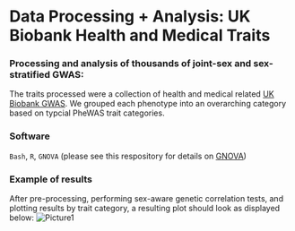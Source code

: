 # Data Processing + Analysis: UK Biobank Health and Medical Traits

### Processing and analysis of thousands of joint-sex and sex-stratified GWAS:
The traits processed were a collection of health and medical related [UK Biobank GWAS](https://docs.google.com/spreadsheets/d/1kvPoupSzsSFBNSztMzl04xMoSC3Kcx3CrjVf4yBmESU/edit?usp=sharing). 
We grouped each phenotype into an overarching category based on typcial PheWAS trait categories.

### Software
`Bash`, `R`, `GNOVA` (please see this respository for details on [GNOVA](https://github.com/qlu-lab/GNOVA-2.0))

### Example of results
After pre-processing, performing sex-aware genetic correlation tests, and plotting results by trait category, a resulting plot should look as displayed below:
![Picture1](https://github.com/jaclyn-eissman/Data-Processing-UKBB/assets/65563725/d46cbc17-8e67-4a44-88f3-4fd5263ee9bb)

